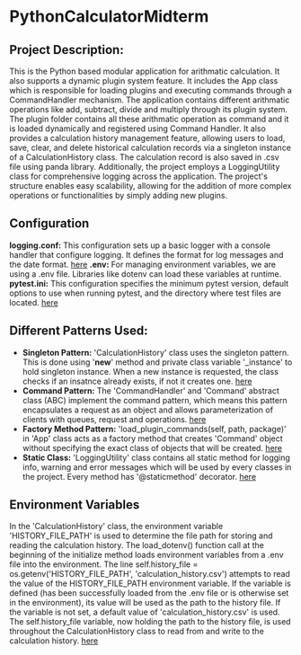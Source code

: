 # PythonCalculatorMidterm

## Project Description:
This is the Python based modular application for arithmatic calculation. It also supports a dynamic plugin system feature. It includes the App class which is responsible for loading plugins and executing commands through a CommandHandler mechanism. The application contains different arithmatic operations like add, subtract, divide and multiply through its plugin system. The plugin folder contains all these arithmatic operation as command and it is loaded dynamically and registered using Command Handler. It also provides a calculation history management feature, allowing users to load, save, clear, and delete historical calculation records via a singleton instance of a CalculationHistory class. The calculation record is also saved in .csv file using panda library. Additionally, the project employs a LoggingUtility class for comprehensive logging across the application. The project's structure enables easy scalability, allowing for the addition of more complex operations or functionalities by simply adding new plugins.

## Configuration
**logging.conf:** This configuration sets up a basic logger with a console handler that configure logging. It defines the format for log messages and the date format. [here](https://github.com/dd573Njit/PythonCalculatorMidterm/blob/main/logging.conf)
**.env:** For managing environment variables, we are using a .env file. Libraries like dotenv can load these variables at runtime.
**pytest.ini:** This configuration specifies the minimum pytest version, default options to use when running pytest, and the directory where test files are located. [here](https://github.com/dd573Njit/PythonCalculatorMidterm/blob/main/pytest.ini)

## Different Patterns Used:
- **Singleton Pattern:** 'CalculationHistory' class uses the singleton pattern. This is done using '__new__' method and private class variable '_instance' to hold singleton instance. When a new instance is requested, the class checks if an insatnce already exists, if not it creates one. [here](https://github.com/dd573Njit/PythonCalculatorMidterm/blob/main/app/calculation_history.py)
- **Command Pattern:** The 'CommandHandler' and 'Command' abstract class (ABC) implement the command pattern, which means this pattern encapsulates a request as an object and allows parameterization of clients with queues, request and operations. [here](https://github.com/dd573Njit/PythonCalculatorMidterm/blob/main/app/command/__init__.py)
- **Factory Method Pattern:** 'load_plugin_commands(self, path, package)' in 'App' class acts as a factory method that creates 'Command' object without specifying the exact class of objects that will be created. [here](https://github.com/dd573Njit/PythonCalculatorMidterm/blob/main/app/__init__.py)
- **Static Class:** 'LoggingUtility' class contains all static method for logging info, warning and error messages which will be used by every classes in the project. Every method has '@staticmethod' decorator. [here](https://github.com/dd573Njit/PythonCalculatorMidterm/blob/main/app/logging_utility.py) 

## Environment Variables
In the 'CalculationHistory' class, the environment variable 'HISTORY_FILE_PATH' is used to determine the file path for storing and reading the calculation history. The load_dotenv() function call at the beginning of the initialize method loads environment variables from a .env file into the environment. The line self.history_file = os.getenv('HISTORY_FILE_PATH', 'calculation_history.csv') attempts to read the value of the HISTORY_FILE_PATH environment variable. If the variable is defined (has been successfully loaded from the .env file or is otherwise set in the environment), its value will be used as the path to the history file. If the variable is not set, a default value of 'calculation_history.csv' is used. The self.history_file variable, now holding the path to the history file, is used throughout the CalculationHistory class to read from and write to the calculation history. [here](https://github.com/dd573Njit/PythonCalculatorMidterm/blob/main/app/calculation_history.py)